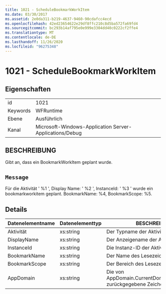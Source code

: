 ```yaml
---
title: 1021 - ScheduleBookmarkWorkItem
ms.date: 03/30/2017
ms.assetid: 2e0da311-b219-4637-9460-90cdafcc4ecd
ms.openlocfilehash: 42ed23654622e29df8ffc210c8d5ba572fa69fd4
ms.sourcegitcommit: bc293b14af795e0e999e3304dd40c0222cf2ffe4
ms.translationtype: MT
ms.contentlocale: de-DE
ms.lasthandoff: 11/26/2020
ms.locfileid: "96275348"
---
```

# <a name="1021---schedulebookmarkworkitem"></a>1021 - ScheduleBookmarkWorkItem

## <a name="properties"></a>Eigenschaften  
  
|||  
|-|-|  
|id|1021|  
|Keywords|WFRuntime|  
|Ebene|Ausführlich|  
|Kanal|Microsoft-Windows-Application Server-Applications/Debug|  
  
## <a name="description"></a>BESCHREIBUNG  

 Gibt an, dass ein BookmarkWorkItem geplant wurde.  
  
## <a name="message"></a>`Message`  

 Für die Aktivität ' %1 ', Display Name: ' %2 ', InstanceId: ' %3 ' wurde ein bookmarkworkitem geplant.  BookmarkName: %4, BookmarkScope: %5.  
  
## <a name="details"></a>Details  
  
|Datenelementname|Datenelementtyp|BESCHREIBUNG|  
|--------------------|--------------------|-----------------|  
|Aktivität|xs:string|Der Typname der Aktivität.|  
|DisplayName|xs:string|Der Anzeigename der Aktivität.|  
|InstanceId|xs:string|Die Instanz-ID der Aktivität.|  
|BookmarkName|xs:string|Der Name des Lesezeichens.|  
|BookmarkScope|xs:string|Der Bereich des Lesezeichens.|  
|AppDomain|xs:string|Die von AppDomain.CurrentDomain.FriendlyName zurückgegebene Zeichenfolge.|
